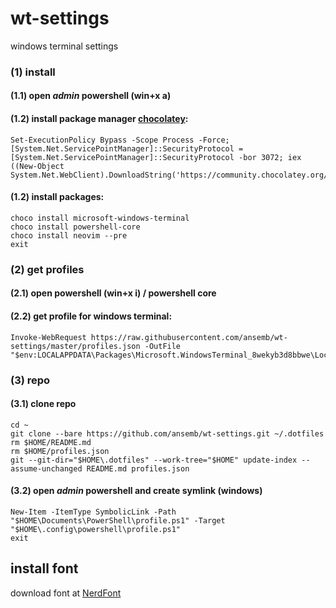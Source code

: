 # wt-settings
windows terminal settings

### (1) install

#### (1.1) open *admin* powershell (**win+x** **a**)

#### (1.2) install package manager [chocolatey](https://chocolatey.org/install):

```
Set-ExecutionPolicy Bypass -Scope Process -Force; [System.Net.ServicePointManager]::SecurityProtocol = [System.Net.ServicePointManager]::SecurityProtocol -bor 3072; iex ((New-Object System.Net.WebClient).DownloadString('https://community.chocolatey.org/install.ps1'))
```

#### (1.2) install packages:
```
choco install microsoft-windows-terminal
choco install powershell-core
choco install neovim --pre 
exit
```

### (2) get profiles

#### (2.1) open powershell (**win+x** **i**) / powershell core

#### (2.2) get profile for windows terminal:
```
Invoke-WebRequest https://raw.githubusercontent.com/ansemb/wt-settings/master/profiles.json -OutFile "$env:LOCALAPPDATA\Packages\Microsoft.WindowsTerminal_8wekyb3d8bbwe\LocalState\settings.json"
```

### (3) repo
#### (3.1) clone repo
```
cd ~
git clone --bare https://github.com/ansemb/wt-settings.git ~/.dotfiles
rm $HOME/README.md
rm $HOME/profiles.json 
git --git-dir="$HOME\.dotfiles" --work-tree="$HOME" update-index --assume-unchanged README.md profiles.json
```
#### (3.2) open *admin* powershell and create symlink (windows)
```
New-Item -ItemType SymbolicLink -Path "$HOME\Documents\PowerShell\profile.ps1" -Target "$HOME\.config\powershell\profile.ps1"
exit
```


## install font
download font at [NerdFont](https://www.nerdfonts.com/font-downloads)

